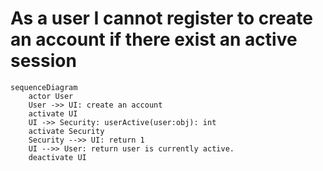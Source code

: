 # As a user I cannot register to create an account if there exist an active session
```mermaid
sequenceDiagram
    actor User
    User ->> UI: create an account 
    activate UI
    UI ->> Security: userActive(user:obj): int
    activate Security
    Security -->> UI: return 1 
    UI -->> User: return user is currently active.
    deactivate UI 
```